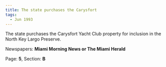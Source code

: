 ```yaml
---  
title: The state purchases the Carysfort  
tags:  
  - Jun 1993  
---  
```

  
The state purchases the Carysfort Yacht Club property for inclusion in the North Key Largo Preserve.  
  
Newspapers: **Miami Morning News or The Miami Herald**  
  
Page: **5**, Section: **B** 
